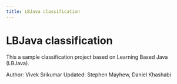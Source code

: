 ```yaml
---
title: LBJava classification
---
```


# LBJava classification

This a sample classification project based on Learning Based Java (LBJava).

Author: Vivek Srikumar
Updated: Stephen Mayhew, Daniel Khashabi 

